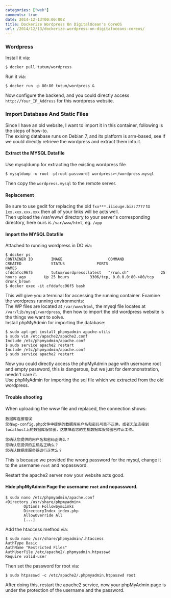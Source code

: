 ```yaml
---
categories: ["web"]
comments: true
date: 2014-12-13T00:00:00Z
title: Dockerize Wordpress On DigitalOcean's CoreOS
url: /2014/12/13/dockerize-wordpress-on-digitaloceans-coreos/
---
```


### Wordpress
Install it via:    

```
$ docker pull tutum/wordpress

```
Run it via:    

```
$ docker run -p 80:80 tutum/wordpress &

```
Now configure the backend, and you could directly access `http://Your_IP_Address` for this wordpress website.    
### Import Database And Static Files
Since I have an old website, I want to import it in this container, following is the steps of how-to.    
The exising database runs on Debian 7, and its platform is arm-based, see if we could directly retrieve the wordpress and extract them into it.  
#### Extract the MYSQL Datafile
Use mysqldump for extracting the existing wordpress file    

```
$ mysqldump -u root -p[root-password] wordpress>~/wordpress.mysql

```
Then copy the `wordpress.mysql` to the remote server.    

#### Replacement
Be sure to use gedit for replacing the old `fxx***.iiiouge.biz:7777` to `1xx.xxx.xxx.xxx` then all of your links will be acts well.   
Then upload the /var/www/ directory to your server's corresponding directory, here ours is `/var/www/html`, eg. `/app`    

#### Import the MYSQL Datafile
Attached to running wordpress in DO via:    

```
$ docker ps
CONTAINER ID        IMAGE                    COMMAND                CREATED             STATUS              PORTS                          NAMES
cfddafcc96f5        tutum/wordpress:latest   "/run.sh"              25 hours ago        Up 25 hours         3306/tcp, 0.0.0.0:80->80/tcp   drunk_brown         
$ docker exec -it cfddafcc96f5 bash

```
This will give you a terminal for accessing the running container. Examine the wordpress running environments:     
The WP files are located at `/var/www/html`, the mysql file locates at `/var/lib/mysql/wordpress`, then how to import the old wordpress website is the things we want to solve.      
Install phpMyAdmin for importing the database:    

```
$ sudo apt-get install phpmyadmin apache-utils
$ sudo vim /etc/apache2/apache2.conf
Include /etc/phpmyadmin/apache.conf
$ sudo service apache2 restart
Include /etc/phpmyadmin/apache.conf
$ sudo service apache2 restart

```
Now you could directly access the phpMyAdmin page with username root and empty password, this is dangerous, but we just for demononstration, needn't care it.   
Use phpMyAdmin for importing the sql file which we extracted from the old wordpress.    
#### Trouble shooting
When uploading the www file and replaced, the connection shows:     

```
数据库连接错误
您在wp-config.php文件中提供的数据库用户名和密码可能不正确，或者无法连接到localhost上的数据库服务器，这意味着您的主机数据库服务器已停止工作。

您确认您提供的用户名和密码正确么？
您确认您提供的主机名正确么？
您确认数据库服务器运行正常么？

```
This is because we provided the wrong password for the mysql, change it to the username `root` and nopassword.     

Restart the apache2 server now your website acts good.    

#### Hide phpMyAdmin Page the username `root` and nopassword.     


```
$ sudo nano /etc/phpmyadmin/apache.conf 
<Directory /usr/share/phpmyadmin>
        Options FollowSymLinks
        DirectoryIndex index.php
        AllowOverride All
        [...]

```
Add the htaccess method via:     

```
$ sudo nano /usr/share/phpmyadmin/.htaccess
AuthType Basic
AuthName "Restricted Files"
AuthUserFile /etc/apache2/.phpmyadmin.htpasswd
Require valid-user

```
Then set the password for root via:    

```
$ sudo htpasswd -c /etc/apache2/.phpmyadmin.htpasswd root

```
After doing this, restart the apache2 service, now your phpMyAdmin page is under the protection of the username and the password.    

